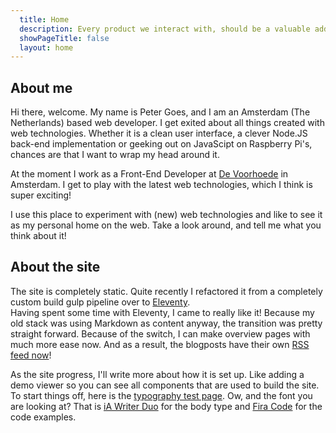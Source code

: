 ```yaml
---
  title: Home
  description: Every product we interact with, should be a valuable addition to our lives.
  showPageTitle: false
  layout: home
---
```


## About me

Hi there, welcome. My name is Peter Goes, and I am an Amsterdam (The Netherlands) based web developer. I get exited about all things created with web technologies. Whether it is a clean user interface, a clever Node.JS back-end implementation or geeking out on JavaScipt on Raspberry Pi's, chances are that I want to wrap my head around it.

At the moment I work as a Front-End Developer at <a href="https://www.voorhoede.nl" target="_blank" rel="noopener noreferrer">De Voorhoede</a> in Amsterdam. I get to play with the latest web technologies, which I think is super exciting!
	
I use this place to experiment with (new) web technologies and like to see it as my personal home on the web. Take a look around, and tell me what you think about it!

## About the site

The site is completely static. Quite recently I refactored it from a completely custom build gulp pipeline over to <a href="https://11ty.dev" target="_blank"  rel="noopener noreferrer">Eleventy</a>.  
Having spent some time with Eleventy, I came to really like it! Because my old stack was using Markdown as content anyway, the transition was pretty straight forward. Because of the switch, I can make overview pages with much more ease now. And as a result, the blogposts have their own [RSS feed now](/blog/feed.xml)!

As the site progress, I'll write more about how it is set up. Like adding a demo viewer so you can see all components that are used to build the site. To start things off, here is the <a href="/typo-test" target="_self">typography test page</a>. Ow, and the font you are looking at? That is <a href="https://ia.net/writer/blog/a-typographic-christmas">iA Writer Duo</a> for the body type and  <a href="https://github.com/tonsky/FiraCode">Fira Code</a> for the code examples.
